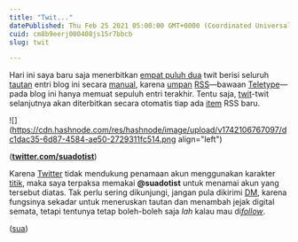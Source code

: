 ```yaml
---
title: "Twit..."
datePublished: Thu Feb 25 2021 05:00:00 GMT+0000 (Coordinated Universal Time)
cuid: cm8b9eerj000408js15r7bbcb
slug: twit

---
```


Hari ini saya baru saja menerbitkan [empat puluh dua](/die-neue-routine) twit berisi seluruh [tautan](https://id.wiktionary.org/wiki/tautan) entri blog ini secara [manual](https://kbbi.kemdikbud.go.id/entri/manual), karena [umpan](https://en.wikipedia.org/wiki/Web_feed) [RSS](https://en.wikipedia.org/wiki/RSS)—bawaan [Teletype](https://teletype.in)—pada blog ini hanya memuat sepuluh entri terakhir. Tentu saja, [twit](https://kbbi.kemdikbud.go.id/entri/twit)\-twit selanjutnya akan diterbitkan secara otomatis tiap ada [item](https://en.wiktionary.org/wiki/item#Noun) RSS baru.

![](https://cdn.hashnode.com/res/hashnode/image/upload/v1742106767097/dc1dac35-6d87-4584-ae50-2729311fc514.png align="left")

([**twitter.com/suadotist**](http://twitter.com/suadotist))

Karena [Twitter](https://en.wikipedia.org/wiki/Twitter) tidak mendukung penamaan akun menggunakan karakter [titik](https://decodeunicode.org/en/u+0002E), maka saya terpaksa memakai **@suadotist** untuk menamai akun yang tersebut diatas. Tak perlu sering dikunjungi, jangan pula dikirimi [DM](https://help.twitter.com/en/using-twitter/direct-messages), karena fungsinya sekadar untuk meneruskan tautan dan menambah jejak digital semata, tetapi tentunya tetap boleh-boleh saja *lah* kalau mau di[*follow*](https://help.twitter.com/en/using-twitter/how-to-follow-someone-on-twitter).

([sua](https://sua.ist))